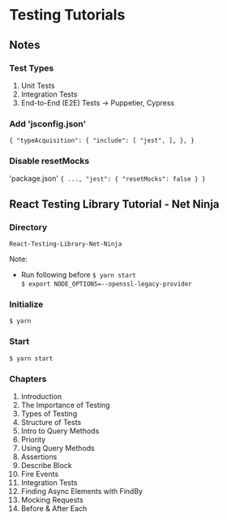 # Testing Tutorials

## Notes

### Test Types

1. Unit Tests
2. Integration Tests
3. End-to-End (E2E) Tests -> Puppetier, Cypress

### Add 'jsconfig.json'

`
{
    "typeAcquisition": {
        "include": [
            "jest",
        ],
    },
}
`

### Disable resetMocks
'package.json'
`
{
  ...,
  "jest": {
    "resetMocks": false
  }
}
`

## React Testing Library Tutorial - Net Ninja

### Directory
`React-Testing-Library-Net-Ninja`

Note:
* Run following before `$ yarn start`<br>
`$ export NODE_OPTIONS=--openssl-legacy-provider`

### Initialize

`$ yarn`

### Start

`$ yarn start`

### Chapters

1. Introduction
2. The Importance of Testing
3. Types of Testing
4. Structure of Tests
5. Intro to Query Methods
6. Priority
7. Using Query Methods
8. Assertions
9. Describe Block
10. Fire Events
11. Integration Tests
12. Finding Async Elements with FindBy
13. Mocking Requests
14. Before & After Each
